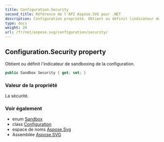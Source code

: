 ```yaml
---
title: Configuration.Security
second_title: Référence de l'API Aspose.SVG pour .NET
description: Configuration propriété. Obtient ou définit lindicateur de sandboxing de la configuration.
type: docs
weight: 20
url: /fr/net/aspose.svg/configuration/security/
---
```

## Configuration.Security property

Obtient ou définit l'indicateur de sandboxing de la configuration.

```csharp
public Sandbox Security { get; set; }
```

### Valeur de la propriété

La sécurité.

### Voir également

* enum [Sandbox](../../sandbox/)
* class [Configuration](../)
* espace de noms [Aspose.Svg](../../configuration/)
* Assemblée [Aspose.SVG](../../../)


